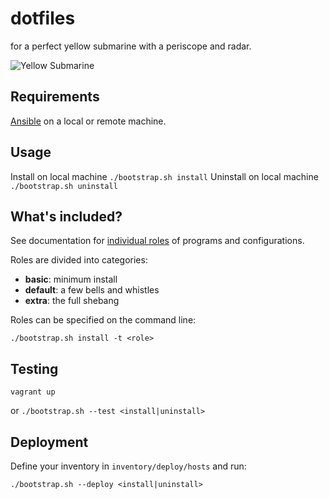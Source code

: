 # dotfiles

for a perfect yellow submarine with a periscope and radar.

![Yellow Submarine](https://i.ibb.co/9HGncjF/yellow-sub.jpg)

## Requirements

[Ansible](https://docs.ansible.com/ansible/latest/index.html) on a local or remote machine.

## Usage

Install on local machine `./bootstrap.sh install`
Uninstall on local machine `./bootstrap.sh uninstall`

## What's included?

See documentation for [individual roles](collections/ansible_collections/ryjen/dotfiles/roles) of programs and configurations.

Roles are divided into categories:

- **basic**: minimum install
- **default**: a few bells and whistles
- **extra**: the full shebang

Roles can be specified on the command line:

`./bootstrap.sh install -t <role>`

## Testing

`vagrant up`

or `./bootstrap.sh --test <install|uninstall>`

## Deployment

Define your inventory in `inventory/deploy/hosts` and run:

`./bootstrap.sh --deploy <install|uninstall>`
